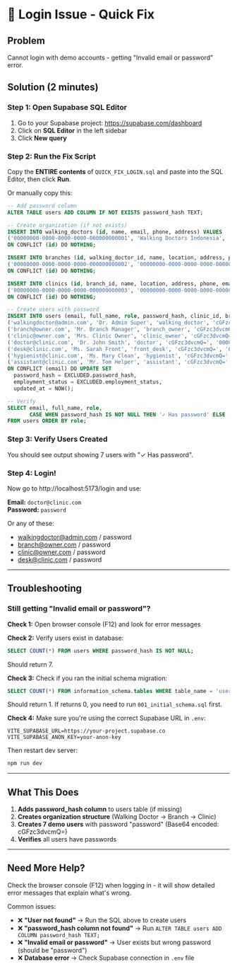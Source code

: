 # 🔧 Login Issue - Quick Fix

## Problem
Cannot login with demo accounts - getting "Invalid email or password" error.

## Solution (2 minutes)

### Step 1: Open Supabase SQL Editor

1. Go to your Supabase project: https://supabase.com/dashboard
2. Click on **SQL Editor** in the left sidebar
3. Click **New query**

### Step 2: Run the Fix Script

Copy the **ENTIRE contents** of `QUICK_FIX_LOGIN.sql` and paste into the SQL Editor, then click **Run**.

Or manually copy this:

```sql
-- Add password column
ALTER TABLE users ADD COLUMN IF NOT EXISTS password_hash TEXT;

-- Create organization (if not exists)
INSERT INTO walking_doctors (id, name, email, phone, address) VALUES
('00000000-0000-0000-0000-000000000001', 'Walking Doctors Indonesia', 'admin@walkingdoctors.co.id', '+62-21-12345678', 'Jl. Sudirman No. 123, Jakarta')
ON CONFLICT (id) DO NOTHING;

INSERT INTO branches (id, walking_doctor_id, name, location, address, phone, email, status) VALUES
('00000000-0000-0000-0000-000000000002', '00000000-0000-0000-0000-000000000001', 'Jakarta Branch', 'Jakarta', 'Jl. Thamrin No. 45, Jakarta Pusat', '+62-21-87654321', 'jakarta@walkingdoctors.co.id', 'active')
ON CONFLICT (id) DO NOTHING;

INSERT INTO clinics (id, branch_id, name, location, address, phone, email, specialties, status) VALUES
('00000000-0000-0000-0000-000000000003', '00000000-0000-0000-0000-000000000002', 'Jakarta Central Clinic', 'Jakarta Pusat', 'Jl. MH Thamrin No. 45, Jakarta Pusat 10350', '+62-21-55555555', 'central@walkingdoctors.co.id', ARRAY['general', 'orthodontics', 'pediatric'], 'active')
ON CONFLICT (id) DO NOTHING;

-- Create users with password
INSERT INTO users (email, full_name, role, password_hash, clinic_id, branch_id, walking_doctor_id, employment_status, phone) VALUES
('walkingdoctor@admin.com', 'Dr. Admin Super', 'walking_doctor', 'cGFzc3dvcmQ=', NULL, NULL, '00000000-0000-0000-0000-000000000001', 'active', '+62-811-1111-1111'),
('branch@owner.com', 'Mr. Branch Manager', 'branch_owner', 'cGFzc3dvcmQ=', NULL, '00000000-0000-0000-0000-000000000002', '00000000-0000-0000-0000-000000000001', 'active', '+62-811-2222-2222'),
('clinic@owner.com', 'Mrs. Clinic Owner', 'clinic_owner', 'cGFzc3dvcmQ=', '00000000-0000-0000-0000-000000000003', '00000000-0000-0000-0000-000000000002', '00000000-0000-0000-0000-000000000001', 'active', '+62-811-3333-3333'),
('doctor@clinic.com', 'Dr. John Smith', 'doctor', 'cGFzc3dvcmQ=', '00000000-0000-0000-0000-000000000003', '00000000-0000-0000-0000-000000000002', '00000000-0000-0000-0000-000000000001', 'active', '+62-811-4444-4444'),
('desk@clinic.com', 'Ms. Sarah Front', 'front_desk', 'cGFzc3dvcmQ=', '00000000-0000-0000-0000-000000000003', '00000000-0000-0000-0000-000000000002', '00000000-0000-0000-0000-000000000001', 'active', '+62-811-5555-5555'),
('hygienist@clinic.com', 'Ms. Mary Clean', 'hygienist', 'cGFzc3dvcmQ=', '00000000-0000-0000-0000-000000000003', '00000000-0000-0000-0000-000000000002', '00000000-0000-0000-0000-000000000001', 'active', '+62-811-6666-6666'),
('assistant@clinic.com', 'Mr. Tom Helper', 'assistant', 'cGFzc3dvcmQ=', '00000000-0000-0000-0000-000000000003', '00000000-0000-0000-0000-000000000002', '00000000-0000-0000-0000-000000000001', 'active', '+62-811-7777-7777')
ON CONFLICT (email) DO UPDATE SET
  password_hash = EXCLUDED.password_hash,
  employment_status = EXCLUDED.employment_status,
  updated_at = NOW();

-- Verify
SELECT email, full_name, role, 
       CASE WHEN password_hash IS NOT NULL THEN '✓ Has password' ELSE '✗ No password' END 
FROM users ORDER BY role;
```

### Step 3: Verify Users Created

You should see output showing 7 users with "✓ Has password".

### Step 4: Login!

Now go to http://localhost:5173/login and use:

**Email:** `doctor@clinic.com`  
**Password:** `password`

Or any of these:
- walkingdoctor@admin.com / password
- branch@owner.com / password
- clinic@owner.com / password
- desk@clinic.com / password

---

## Troubleshooting

### Still getting "Invalid email or password"?

**Check 1:** Open browser console (F12) and look for error messages

**Check 2:** Verify users exist in database:
```sql
SELECT COUNT(*) FROM users WHERE password_hash IS NOT NULL;
```
Should return 7.

**Check 3:** Check if you ran the initial schema migration:
```sql
SELECT COUNT(*) FROM information_schema.tables WHERE table_name = 'users';
```
Should return 1. If returns 0, you need to run `001_initial_schema.sql` first.

**Check 4:** Make sure you're using the correct Supabase URL in `.env`:
```
VITE_SUPABASE_URL=https://your-project.supabase.co
VITE_SUPABASE_ANON_KEY=your-anon-key
```

Then restart dev server:
```bash
npm run dev
```

---

## What This Does

1. **Adds password_hash column** to users table (if missing)
2. **Creates organization structure** (Walking Doctor → Branch → Clinic)
3. **Creates 7 demo users** with password "password" (Base64 encoded: cGFzc3dvcmQ=)
4. **Verifies** all users have passwords

---

## Need More Help?

Check the browser console (F12) when logging in - it will show detailed error messages that explain what's wrong.

Common issues:
- ❌ **"User not found"** → Run the SQL above to create users
- ❌ **"password_hash column not found"** → Run `ALTER TABLE users ADD COLUMN password_hash TEXT;`
- ❌ **"Invalid email or password"** → User exists but wrong password (should be "password")
- ❌ **Database error** → Check Supabase connection in `.env` file
